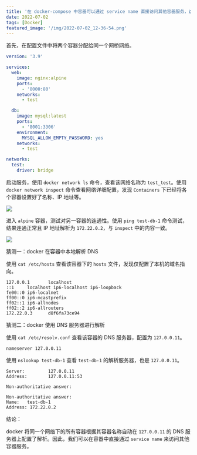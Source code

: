 ```yaml
---
title: '在 docker-compose 中容器可以通过 service name 直接访问其他容器服务，这个过程中是如何实现 dns 解析的'
date: 2022-07-02
tags: [Docker]
featured_image: '/img/2022-07-02_12-36-54.png'
---
```


首先，在配置文件中将两个容器分配给同一个网桥网络。

```yml
version: '3.9'

services:
  web:
    image: nginx:alpine
    ports:
      - '8000:80'
    networks:
      - test

  db:
    image: mysql:latest
    ports:
      - '8001:3306'
    environment:
      MYSQL_ALLOW_EMPTY_PASSWORD: yes
    networks:
      - test

networks:
  test:
    driver: bridge
```

启动服务，使用 `docker network ls` 命令，查看该网络名称为 `test_test`。使用 `docker network inspect` 命令查看网络详细配置，发现 `Containers` 下已经将各个容器设置好了名称、IP 地址等。

![](/img/2022-07-02_12-36-54.png)

进入 `alpine` 容器，测试对另一容器的连通性。使用 `ping test-db-1` 命令测试，结果连通正常且 IP 地址解析为 `172.22.0.2`，与 `inspect` 中的内容一致。

![](/img/2022-07-02_12-40-36.png)

猜测一：docker 在容器中本地解析 DNS

使用 `cat /etc/hosts` 查看该容器下的 `hosts` 文件，发现仅配置了本机的域名指向。

```shell
127.0.0.1       localhost
::1     localhost ip6-localhost ip6-loopback
fe00::0 ip6-localnet
ff00::0 ip6-mcastprefix
ff02::1 ip6-allnodes
ff02::2 ip6-allrouters
172.22.0.3      d8f6fa73ce94
```

猜测二：docker 使用 DNS 服务器进行解析

使用 `cat /etc/resolv.conf` 查看该容器的 DNS 服务器，配置为 `127.0.0.11`。

```shell
nameserver 127.0.0.11
```

使用 `nslookup test-db-1` 查看 `test-db-1` 的解析服务器，也是 `127.0.0.11`。

```shell
Server:         127.0.0.11
Address:        127.0.0.11:53

Non-authoritative answer:

Non-authoritative answer:
Name:   test-db-1
Address: 172.22.0.2
```

结论：

docker 将同一个网络下的所有容器根据其容器名称自动在 `127.0.0.11` 的 DNS 服务器上配置了解析。因此，我们可以在容器中直接通过 `service name` 来访问其他容器服务。
